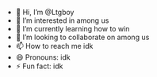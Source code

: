 - 👋 Hi, I’m @Ltgboy
- 👀 I’m interested in among us 
- 🌱 I’m currently learning how to win
- 💞️ I’m looking to collaborate on among us 
- 📫 How to reach me idk
- 😄 Pronouns: idk
- ⚡ Fun fact: idk

<!---
Ltgboy/Ltgboy is a ✨ special ✨ repository because its `README.md` (this file) appears on your GitHub profile.
You can click the Preview link to take a look at your changes.
--->

